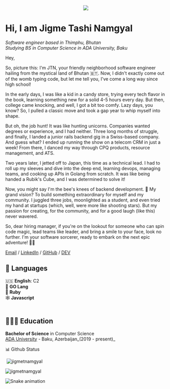 <div align="center">
  <img src="https://assets.website-files.com/5e51b3b0337309d672efd94c/5e51cc5933d368febc351897_footer-img.svg">
</div>

# Hi, I am Jigme Tashi Namgyal

_Software engineer based in Thimphu, Bhutan_ <br>
_Studying BS in Computer Science in ADA University, Baku_<br>

Hey,

So, picture this: I'm JTN, your friendly neighborhood software engineer hailing from the mystical land of Bhutan 🇧🇹. Now, I didn't exactly come out of the womb typing code, but let me tell you, I've come a long way since high school!

In the early days, I was like a kid in a candy store, trying every tech flavor in the book, learning something new for a solid 4-5 hours every day. But then, college came knocking, and well, I got a bit too comfy. Lazy days, you know? So, I pulled a classic move and took a gap year to whip myself into shape.

But oh, the job hunt! It was like hunting unicorns. Companies wanted degrees or experience, and I had neither. Three long months of struggle, and finally, I landed a junior rails backend gig in a Swiss-based company. And guess what? I ended up running the show on a telecom CRM in just a week! From there, I danced my way through CPQ products, resource management, and ATS.

Two years later, I jetted off to Japan, this time as a technical lead. I had to roll up my sleeves and dive into the deep end, learning devops, managing teams, and cooking up APIs in Golang from scratch. It was like being handed a Rubik's Cube, and I was determined to solve it!

Now, you might say I'm the bee's knees of backend development. 🐝 My grand vision? To build something extraordinary for myself and my community. I juggled three jobs, moonlighted as a student, and even tried my hand at startups (which, well, were more like shooting stars). But my passion for creating, for the community, and for a good laugh (like this) never wavered.

So, dear hiring manager, if you're on the lookout for someone who can spin code magic, lead teams like leader, and bring a smile to your face, look no further. I'm your software sorcerer, ready to embark on the next epic adventure! 🚀🤓


[Email](mailto:tashinamgyaljigme@gmail.com) / [LinkedIn](https://www.linkedin.com/in/jigme-tashi-namgyal-511a811a3/)
/ [GitHub](https://github.com/jigmetnamgyal) / [DEV](https://dev.to/jigmet123)

## 💬 Languages

🇺🇸 **English**: C2 <br>
🏃 **GO Lang** <br>
💎 **Ruby** <br>
🕸️ **Javascript**
<br><br>

## 👩🏼‍🎓 Education

**Bachelor of Science** in Computer Science<br>
[ADA University](https://www.ada.edu.az/) - Baku, Azerbaijan_(2019 - present)_

📊 Github Status

<p>&nbsp;<img align="center" src="https://github-readme-stats.vercel.app/api?username=jigmetnamgyal&show_icons=true&theme=dracula&locale=en" alt="jigmetnamgyal" /></p>

<p><img align="center" src="https://github-readme-streak-stats.herokuapp.com/?user=jigmetnamgyal&theme=dracula&" alt="jigmetnamgyal" /></p>


![Snake animation](https://github.com/jigmetnamgyal/jigmetnamgyal/blob/output/github-contribution-grid-snake.svg)


